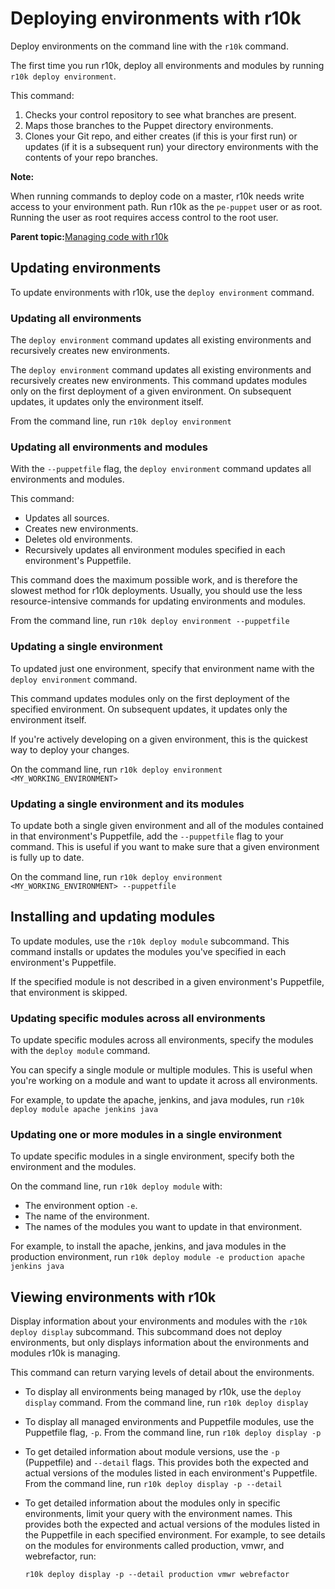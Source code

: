 # Deploying environments with r10k

Deploy environments on the command line with the `r10k` command.

The first time you run r10k, deploy all environments and modules by running `r10k deploy environment`.

This command:

1.  Checks your control repository to see what branches are present.
2.  Maps those branches to the Puppet directory environments.
3.  Clones your Git repo, and either creates \(if this is your first run\) or updates \(if it is a subsequent run\) your directory environments with the contents of your repo branches.

**Note:**

When running commands to deploy code on a master, r10k needs write access to your environment path. Run r10k as the `pe-puppet` user or as root. Running the user as root requires access control to the root user.

**Parent topic:**[Managing code with r10k](r10k.md)

## Updating environments

To update environments with r10k, use the ``deploy environment`` command.

### Updating all environments

The `deploy environment` command updates all existing environments and recursively creates new environments.

The `deploy environment` command updates all existing environments and recursively creates new environments. This command updates modules only on the first deployment of a given environment. On subsequent updates, it updates only the environment itself.

From the command line, run `r10k deploy environment`

### Updating all environments and modules

With the `--puppetfile` flag, the `deploy environment` command updates all environments and modules.

This command:

-   Updates all sources.
-   Creates new environments.
-   Deletes old environments.
-   Recursively updates all environment modules specified in each environment's Puppetfile.

This command does the maximum possible work, and is therefore the slowest method for r10k deployments. Usually, you should use the less resource-intensive commands for updating environments and modules.

From the command line, run `r10k deploy environment --puppetfile`

### Updating a single environment

To updated just one environment, specify that environment name with the `deploy environment` command.

This command updates modules only on the first deployment of the specified environment. On subsequent updates, it updates only the environment itself.

If you're actively developing on a given environment, this is the quickest way to deploy your changes.

On the command line, run `r10k deploy environment <MY_WORKING_ENVIRONMENT>`

### Updating a single environment and its modules

To update both a single given environment and all of the modules contained in that environment's Puppetfile, add the `--puppetfile` flag to your command. This is useful if you want to make sure that a given environment is fully up to date.

On the command line, run `r10k deploy environment <MY_WORKING_ENVIRONMENT> --puppetfile`

## Installing and updating modules

To update modules, use the `r10k deploy module` subcommand. This command installs or updates the modules you've specified in each environment's Puppetfile.

If the specified module is not described in a given environment's Puppetfile, that environment is skipped.

### Updating specific modules across all environments

To update specific modules across all environments, specify the modules with the `deploy module` command.

You can specify a single module or multiple modules. This is useful when you're working on a module and want to update it across all environments.

For example, to update the apache, jenkins, and java modules, run `r10k deploy module apache jenkins java`

### Updating one or more modules in a single environment

To update specific modules in a single environment, specify both the environment and the modules.

On the command line, run `r10k deploy module` with:

-   The environment option `-e`.
-   The name of the environment.
-   The names of the modules you want to update in that environment.

For example, to install the apache, jenkins, and java modules in the production environment, run `r10k deploy module -e production apache jenkins java`

## Viewing environments with r10k

Display information about your environments and modules with the `r10k deploy display` subcommand. This subcommand does not deploy environments, but only displays information about the environments and modules r10k is managing.

This command can return varying levels of detail about the environments.

-   To display all environments being managed by r10k, use the `deploy display` command. From the command line, run `r10k deploy display`

-   To display all managed environments and Puppetfile modules, use the Puppetfile flag, `-p`. From the command line, run `r10k deploy display -p`

-   To get detailed information about module versions, use the `-p` \(Puppetfile\) and `--detail` flags. This provides both the expected and actual versions of the modules listed in each environment's Puppetfile. From the command line, run `r10k deploy display -p --detail`

-   To get detailed information about the modules only in specific environments, limit your query with the environment names. This provides both the expected and actual versions of the modules listed in the Puppetfile in each specified environment. For example, to see details on the modules for environments called production, vmwr, and webrefactor, run:

    ```
    r10k deploy display -p --detail production vmwr webrefactor
    ```


